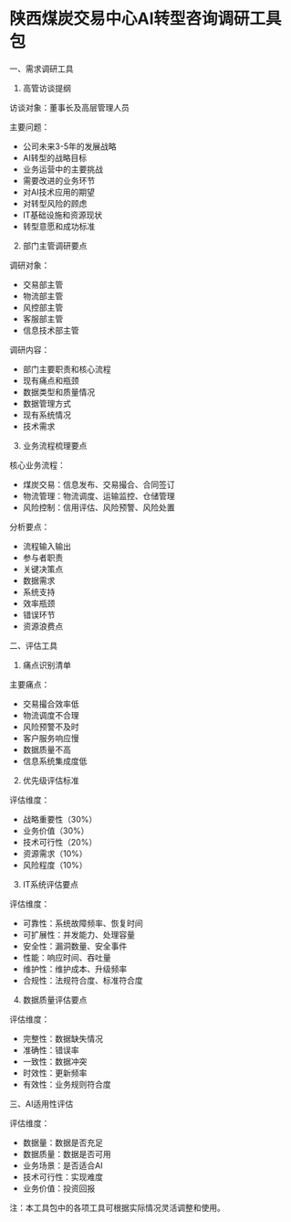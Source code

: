 # 陕西煤炭交易中心AI转型咨询调研工具包

一、需求调研工具

1. 高管访谈提纲

访谈对象：董事长及高层管理人员

主要问题：
- 公司未来3-5年的发展战略
- AI转型的战略目标
- 业务运营中的主要挑战
- 需要改进的业务环节
- 对AI技术应用的期望
- 对转型风险的顾虑
- IT基础设施和资源现状
- 转型意愿和成功标准

2. 部门主管调研要点

调研对象：
- 交易部主管
- 物流部主管
- 风控部主管
- 客服部主管
- 信息技术部主管

调研内容：
- 部门主要职责和核心流程
- 现有痛点和瓶颈
- 数据类型和质量情况
- 数据管理方式
- 现有系统情况
- 技术需求

3. 业务流程梳理要点

核心业务流程：
- 煤炭交易：信息发布、交易撮合、合同签订
- 物流管理：物流调度、运输监控、仓储管理
- 风险控制：信用评估、风险预警、风险处置

分析要点：
- 流程输入输出
- 参与者职责
- 关键决策点
- 数据需求
- 系统支持
- 效率瓶颈
- 错误环节
- 资源浪费点

二、评估工具

1. 痛点识别清单

主要痛点：
- 交易撮合效率低
- 物流调度不合理
- 风险预警不及时
- 客户服务响应慢
- 数据质量不高
- 信息系统集成度低

2. 优先级评估标准

评估维度：
- 战略重要性（30%）
- 业务价值（30%）
- 技术可行性（20%）
- 资源需求（10%）
- 风险程度（10%）

3. IT系统评估要点

评估维度：
- 可靠性：系统故障频率、恢复时间
- 可扩展性：并发能力、处理容量
- 安全性：漏洞数量、安全事件
- 性能：响应时间、吞吐量
- 维护性：维护成本、升级频率
- 合规性：法规符合度、标准符合度

4. 数据质量评估要点

评估维度：
- 完整性：数据缺失情况
- 准确性：错误率
- 一致性：数据冲突
- 时效性：更新频率
- 有效性：业务规则符合度

三、AI适用性评估

评估维度：
- 数据量：数据是否充足
- 数据质量：数据是否可用
- 业务场景：是否适合AI
- 技术可行性：实现难度
- 业务价值：投资回报

注：本工具包中的各项工具可根据实际情况灵活调整和使用。 